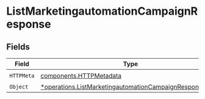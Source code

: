 # ListMarketingautomationCampaignResponse


## Fields

| Field                                                                                                                             | Type                                                                                                                              | Required                                                                                                                          | Description                                                                                                                       |
| --------------------------------------------------------------------------------------------------------------------------------- | --------------------------------------------------------------------------------------------------------------------------------- | --------------------------------------------------------------------------------------------------------------------------------- | --------------------------------------------------------------------------------------------------------------------------------- |
| `HTTPMeta`                                                                                                                        | [components.HTTPMetadata](../../models/components/httpmetadata.md)                                                                | :heavy_check_mark:                                                                                                                | N/A                                                                                                                               |
| `Object`                                                                                                                          | [*operations.ListMarketingautomationCampaignResponseBody](../../models/operations/listmarketingautomationcampaignresponsebody.md) | :heavy_minus_sign:                                                                                                                | N/A                                                                                                                               |